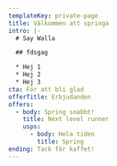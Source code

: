 ```yaml
---
templateKey: private-page
title: Välkommen att springa
intro: |-
  # Say Walla

  ## fdsgag

  * Hej 1
  * Hej 2
  * Hej 3
cta: För att bli glad
offerTitle: Erbjudanden
offers:
  - body: Spring snabbt!
    title: Next level runner
    usps:
      - body: Hela tiden
        title: Spring
ending: Tack för kaffet!
---
```


